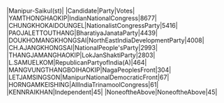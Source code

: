  
|Manipur-Saikul(st)|
|Candidate|Party|Votes|
|YAMTHONGHAOKIP|IndianNationalCongress|8677|
|CHUNGKHOKAIDOUNGEL|NationalistCongressParty|5416|
|PAOJALETTOUTHANG|BharatiyaJanataParty|4439|
|DOUKHOMANGKHONGSAI|NorthEastIndiaDevelopmentParty|4008|
|CH.AJANGKHONGSAI|NationalPeople'sParty|2993|
|THANGJAMANGHAOKIP|LokJanShaktiParty|2803|
|L.SAMUELKOM|RepublicanPartyofIndia(A)|464|
|MANGVUNGTHANGBOIHAOKIP|NagaPeoplesFront|304|
|LETJAMSINGSON|ManipurNationalDemocraticFront|67|
|HORNGAMKEISHING|AllIndiaTrinamoolCongress|61|
|KENNRAIKHAN|Independent|45|
|NoneoftheAbove|NoneoftheAbove|45|
